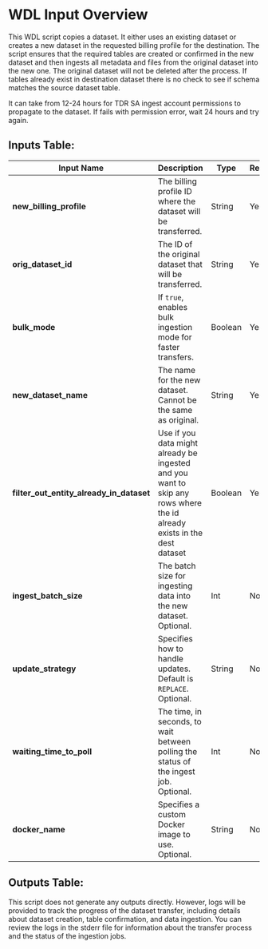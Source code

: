 # WDL Input Overview

This WDL script copies a dataset. It either uses an existing dataset or creates a new dataset in the requested billing profile for the destination. The script ensures that the required tables are created or confirmed in the new dataset and then ingests all metadata and files from the original dataset into the new one. The original dataset will not be deleted after the process. If tables already exist in destination dataset there is no check to see if schema matches the source dataset table.

It can take from 12-24 hours for TDR SA ingest account permissions to propagate to the dataset. If fails with permission error, wait 24 hours and try again.

## Inputs Table:
| Input Name                                  | Description                                                                                                             | Type    | Required | Default |
|---------------------------------------------|-------------------------------------------------------------------------------------------------------------------------|---------|----------|---------|
| **new_billing_profile**                     | The billing profile ID where the dataset will be transferred.                                                           | String  | Yes      | N/A     |
| **orig_dataset_id**                         | The ID of the original dataset that will be transferred.                                                                | String  | Yes      | N/A     |
| **bulk_mode**                               | If `true`, enables bulk ingestion mode for faster transfers.                                                            | Boolean | Yes      | N/A     |
| **new_dataset_name**                        | The name for the new dataset. Cannot be the same as original.                                                           | String  | Yes      | N/A     |
| **filter_out_entity_already_in_dataset**    | Use if you data might already be ingested and you want to skip any rows where the id already exists in the dest dataset | Boolean | Yes      | N/A     |
| **ingest_batch_size**                       | The batch size for ingesting data into the new dataset. Optional.                                                       | Int     | No       | 500     |
| **update_strategy**                         | Specifies how to handle updates. Default is `REPLACE`. Optional.                                                        | String  | No       | REPLACE |
| **waiting_time_to_poll**                    | The time, in seconds, to wait between polling the status of the ingest job. Optional.                                   | Int     | No       | 120     |
| **docker_name**                             | Specifies a custom Docker image to use. Optional.                                                                       | String  | No       | N/A     |


## Outputs Table:
This script does not generate any outputs directly. However, logs will be provided to track the progress of the dataset transfer, including details about dataset creation, table confirmation, and data ingestion. You can review the logs in the stderr file for information about the transfer process and the status of the ingestion jobs.
